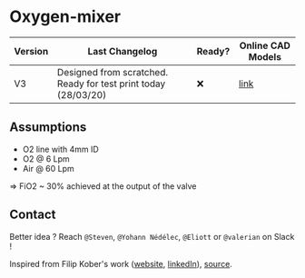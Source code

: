 # Oxygen-mixer

| Version | Last Changelog | Ready? | Online CAD Models |
| ------- | -------------- | ------ | ----------------- |
| V3 | Designed from scratched. Ready for test print today (28/03/20) | ❌ | [link](https://a360.co/2vV5s18) |

## Assumptions

- O2 line with 4mm ID
- O2 @ 6 Lpm
- Air @ 60 Lpm

=> FiO2 ~ 30% achieved at the output of the valve

## Contact

Better idea ? Reach `@Steven`, `@Yohann Nédélec`, `@Eliott` or `@valerian` on Slack !

Inspired from Filip Kober's work ([website](http://kober.pl/), [linkedIn](https://www.linkedin.com/in/filipkober/)), [source](https://grabcad.com/library/respirator-free-reanimation-venturi-s-valve-rev-4-1).
